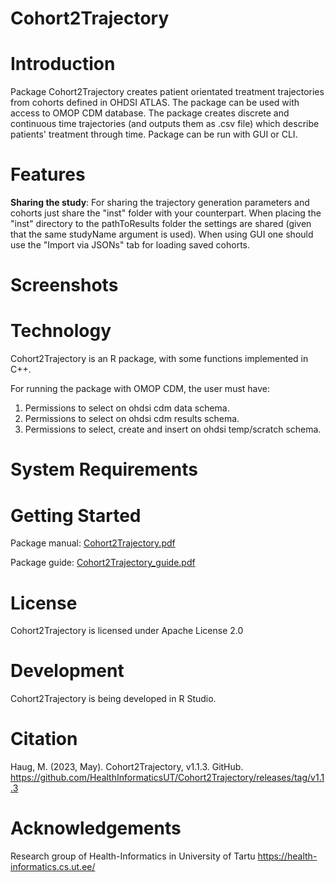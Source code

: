 Cohort2Trajectory
======================

Introduction
============

Package Cohort2Trajectory creates patient orientated treatment trajectories from cohorts defined in OHDSI ATLAS.
The package can be used with access to OMOP CDM database.
The package creates discrete and continuous time trajectories (and outputs them as .csv file) which describe patients' treatment through time.
Package can be run with GUI or CLI.

Features
========
**Sharing the study**: For sharing the trajectory generation parameters and cohorts just share the "inst" folder with your counterpart. When placing the "inst" directory to the pathToResults folder the settings are shared (given that the same studyName argument is used). When using GUI one should use the "Import via JSONs" tab for loading saved cohorts.

Screenshots
===========

Technology
==========
Cohort2Trajectory is an R package, with some functions implemented in C++.

For running the package with OMOP CDM, the user must have:
1. Permissions to select on ohdsi cdm data schema.
2. Permissions to select on ohdsi cdm results schema.
3. Permissions to select, create and insert on ohdsi temp/scratch schema.

System Requirements
===================

Getting Started
===============

Package manual: [Cohort2Trajectory.pdf](https://github.com/HealthInformaticsUT/Cohort2Trajectory/blob/main/Cohort2Trajectory_1.0.pdf)

Package guide: [Cohort2Trajectory_guide.pdf](https://github.com/HealthInformaticsUT/Cohort2Trajectory/blob/main/Cohort2Trajectory_guide_1.0.pdf)
 
License
=======
Cohort2Trajectory is licensed under Apache License 2.0

Development
===========
Cohort2Trajectory is being developed in R Studio.

Citation
===========
Haug, M. (2023, May). Cohort2Trajectory, v1.1.3. GitHub. https://github.com/HealthInformaticsUT/Cohort2Trajectory/releases/tag/v1.1.3


# Acknowledgements

Research group of Health-Informatics in University of Tartu https://health-informatics.cs.ut.ee/

